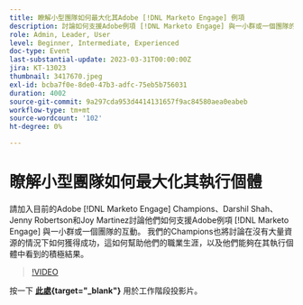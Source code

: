 ```yaml
---
title: 瞭解小型團隊如何最大化其Adobe [!DNL Marketo Engage] 例項
description: 討論如何支援Adobe例項 [!DNL Marketo Engage] 與一小群或一個團隊的互動。
role: Admin, Leader, User
level: Beginner, Intermediate, Experienced
doc-type: Event
last-substantial-update: 2023-03-31T00:00:00Z
jira: KT-13023
thumbnail: 3417670.jpeg
exl-id: bcba7f0e-8de0-47b3-adfc-75eb5b756031
duration: 4002
source-git-commit: 9a297cda953d4414131657f9ac84580aea0eabeb
workflow-type: tm+mt
source-wordcount: '102'
ht-degree: 0%

---
```


# 瞭解小型團隊如何最大化其執行個體

請加入目前的Adobe [!DNL Marketo Engage] Champions、Darshil Shah、Jenny Robertson和Joy Martinez討論他們如何支援Adobe例項 [!DNL Marketo Engage] 與一小群或一個團隊的互動。 我們的Champions也將討論在沒有大量資源的情況下如何獲得成功，這如何幫助他們的職業生涯，以及他們能夠在其執行個體中看到的積極結果。

>[!VIDEO](https://video.tv.adobe.com/v/3417670/?quality=12&learn=on)

按一下 **[此處](assets/small-team-instance.pdf){target="_blank"}** 用於工作階段投影片。
